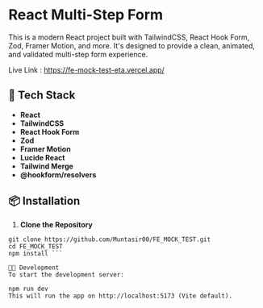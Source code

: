 # React Multi-Step Form

This is a modern React project built with TailwindCSS, React Hook Form, Zod, Framer Motion, and more. It's designed to provide a clean, animated, and validated multi-step form experience.

Live Link : https://fe-mock-test-eta.vercel.app/

## 🚀 Tech Stack

- **React**
- **TailwindCSS**
- **React Hook Form**
- **Zod**
- **Framer Motion**
- **Lucide React**
- **Tailwind Merge**
- **@hookform/resolvers**

## 📦 Installation

1. **Clone the Repository**

````
git clone https://github.com/Muntasir00/FE_MOCK_TEST.git
cd FE_MOCK_TEST
npm install ```

🧑‍💻 Development
To start the development server:

npm run dev
This will run the app on http://localhost:5173 (Vite default).
````
